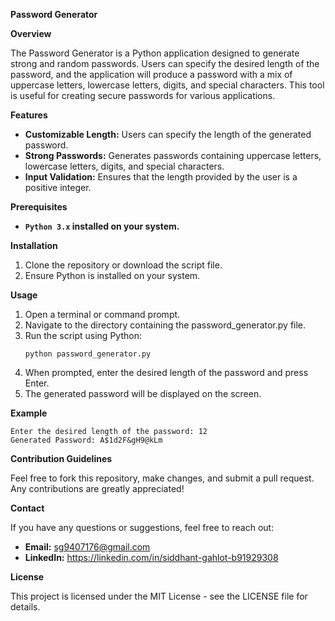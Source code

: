 **Password Generator**

**Overview**

The Password Generator is a Python application designed to generate strong and random passwords. Users can specify the desired length of the password, and the application will produce a password with a mix of uppercase letters, lowercase letters, digits, and special characters. This tool is useful for creating secure passwords for various applications.

**Features**
- **Customizable Length:** Users can specify the length of the generated password.
- **Strong Passwords:** Generates passwords containing uppercase letters, lowercase letters, digits, and special characters.
- **Input Validation:** Ensures that the length provided by the user is a positive integer.

**Prerequisites**
- **`Python 3.x` installed on your system.**

**Installation**
1. Clone the repository or download the script file.
2. Ensure Python is installed on your system.

**Usage**
1. Open a terminal or command prompt.
2. Navigate to the directory containing the password_generator.py file.
3. Run the script using Python:
   ```
   python password_generator.py
4. When prompted, enter the desired length of the password and press Enter.
5. The generated password will be displayed on the screen.

**Example**
  
    Enter the desired length of the password: 12
    Generated Password: A$1d2F&gH9@kLm

**Contribution Guidelines**

Feel free to fork this repository, make changes, and submit a pull request. Any contributions are greatly appreciated!

**Contact**

If you have any questions or suggestions, feel free to reach out:

- **Email:** sg9407176@gmail.com
- **LinkedIn:** https://linkedin.com/in/siddhant-gahlot-b91929308

**License**

This project is licensed under the MIT License - see the LICENSE file for details.
